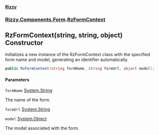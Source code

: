 #### [Rizzy](index 'index')
### [Rizzy.Components.Form](Rizzy.Components.Form 'Rizzy.Components.Form').[RzFormContext](Rizzy.Components.Form.RzFormContext 'Rizzy.Components.Form.RzFormContext')

## RzFormContext(string, string, object) Constructor

Initializes a new instance of the RzFormContext class with the specified form name and model, generating an identifier automatically.

```csharp
public RzFormContext(string formName, string formUrl, object model);
```
#### Parameters

<a name='Rizzy.Components.Form.RzFormContext.RzFormContext(string,string,object).formName'></a>

`formName` [System.String](https://docs.microsoft.com/en-us/dotnet/api/System.String 'System.String')

The name of the form.

<a name='Rizzy.Components.Form.RzFormContext.RzFormContext(string,string,object).formUrl'></a>

`formUrl` [System.String](https://docs.microsoft.com/en-us/dotnet/api/System.String 'System.String')

<a name='Rizzy.Components.Form.RzFormContext.RzFormContext(string,string,object).model'></a>

`model` [System.Object](https://docs.microsoft.com/en-us/dotnet/api/System.Object 'System.Object')

The model associated with the form.